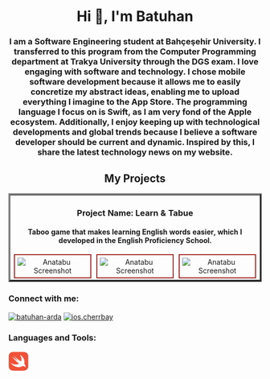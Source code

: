<h1 align="center">Hi 👋, I'm Batuhan</h1>
<h3 align="center">I am a Software Engineering student at Bahçeşehir University. I transferred to this program from the Computer Programming department at Trakya University through the DGS exam. I love engaging with software and technology. I chose mobile software development because it allows me to easily concretize my abstract ideas, enabling me to upload everything I imagine to the App Store. The programming language I focus on is Swift, as I am very fond of the Apple ecosystem. Additionally, I enjoy keeping up with technological developments and global trends because I believe a software developer should be current and dynamic. Inspired by this, I share the latest technology news on my website.</h3>

<div align="center">
    <h2>My Projects</h2>
    <table border="3">
        <tr>
            <td align="center" valign="middle">
                <div class="project">
                    <h3>Project Name: Learn & Tabue</h3>
                    <h4>Taboo game that makes learning English words easier, which I developed in the English Proficiency School.</h4>
                    <div style="display: flex; gap: 10px; justify-content: center;">
                        <div style="border: 2px solid brown; padding: 5px;">
                            <img width="110" src="https://i.hizliresim.com/tbgb20z.jpg" alt="Anatabu Screenshot">
                        </div>
                        <div style="border: 2px solid brown; padding: 5px;">
                            <img width="110" src="https://i.hizliresim.com/rezyskb.jpg" alt="Anatabu Screenshot">
                        </div>
                        <div style="border: 2px solid brown; padding: 5px;">
                            <img width="110" src="https://i.hizliresim.com/ftavn81.jpg" alt="Anatabu Screenshot">
                        </div>
                    </div>
                </div>
            </td>
        </tr>
    </table>
</div>


   
<h3 align="left">Connect with me:</h3>
<p align="left">
<a href="https://linkedin.com/in/batuhan-arda" target="blank"><img align="center" src="https://raw.githubusercontent.com/rahuldkjain/github-profile-readme-generator/master/src/images/icons/Social/linked-in-alt.svg" alt="batuhan-arda" height="30" width="40" /></a>
<a href="https://instagram.com/ios.cherrbay" target="blank"><img align="center" src="https://raw.githubusercontent.com/rahuldkjain/github-profile-readme-generator/master/src/images/icons/Social/instagram.svg" alt="ios.cherrbay" height="30" width="40" /></a>
</p>

<h3 align="left">Languages and Tools:</h3>
<p align="left">
  <a href="https://developer.apple.com/swift/" target="_blank" rel="noreferrer">
    <img src="https://raw.githubusercontent.com/devicons/devicon/master/icons/swift/swift-original.svg" alt="swift" width="40" height="40"/>
  </a>
</p>
